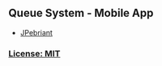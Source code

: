 ## Queue System - Mobile App

- [JPebriant](https://instagram.com/jpebriant)

### [License: MIT](LICENSE.md)